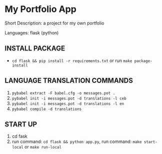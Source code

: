 # My Portfolio App

Short Description: a project for my own portfolio

Languages: flask (python)

## INSTALL PACKAGE

- `cd flask && pip install -r requirements.txt` or run `make package-install`

## LANGUAGE TRANSLATION COMMANDS

1. `pybabel extract -F babel.cfg -o messages.pot .`
2. `pybabel init -i messages.pot -d translations -l ceb`
3. `pybabel init -i messages.pot -d translations -l en`
4. `pybabel compile -d translations`

## START UP

1. cd fask
2. run command: `cd flask && python app.py`,
   run command: `make start-local` or `make run-local`
